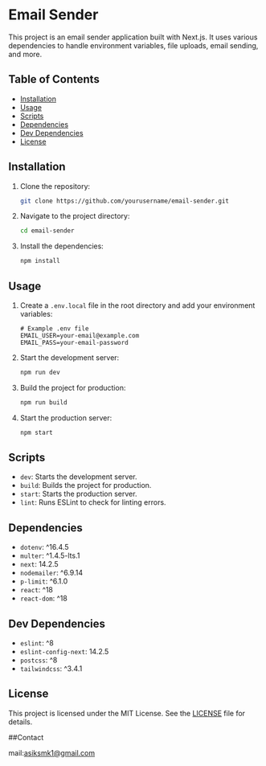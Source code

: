 # Email Sender

This project is an email sender application built with Next.js. It uses various dependencies to handle environment variables, file uploads, email sending, and more.

## Table of Contents

- [Installation](#installation)
- [Usage](#usage)
- [Scripts](#scripts)
- [Dependencies](#dependencies)
- [Dev Dependencies](#dev-dependencies)
- [License](#license)

## Installation

1. Clone the repository:
    ```sh
    git clone https://github.com/yourusername/email-sender.git
    ```
2. Navigate to the project directory:
    ```sh
    cd email-sender
    ```
3. Install the dependencies:
    ```sh
    npm install
    ```

## Usage

1. Create a `.env.local` file in the root directory and add your environment variables:
    ```env
    # Example .env file
    EMAIL_USER=your-email@example.com
    EMAIL_PASS=your-email-password
    ```
2. Start the development server:
    ```sh
    npm run dev
    ```
3. Build the project for production:
    ```sh
    npm run build
    ```
4. Start the production server:
    ```sh
    npm start
    ```

## Scripts

- `dev`: Starts the development server.
- `build`: Builds the project for production.
- `start`: Starts the production server.
- `lint`: Runs ESLint to check for linting errors.

## Dependencies

- `dotenv`: ^16.4.5
- `multer`: ^1.4.5-lts.1
- `next`: 14.2.5
- `nodemailer`: ^6.9.14
- `p-limit`: ^6.1.0
- `react`: ^18
- `react-dom`: ^18

## Dev Dependencies

- `eslint`: ^8
- `eslint-config-next`: 14.2.5
- `postcss`: ^8
- `tailwindcss`: ^3.4.1

## License

This project is licensed under the MIT License. See the [LICENSE](LICENSE) file for details.

##Contact

mail:asiksmk1@gmail.com
